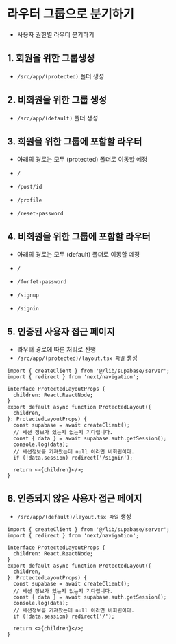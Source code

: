 # 라우터 그룹으로 분기하기

- 사용자 권한별 라우터 분기하기

## 1. 회원을 위한 그룹생성

- `/src/app/(protected)` 폴더 생성

## 2. 비회원을 위한 그룹 생성

- `/src/app/(default)` 폴더 생성

## 3. 회원을 위한 그룹에 포함할 라우터

- 아래의 경로는 모두 (protected) 폴더로 이동할 예정

- `/`
- `/post/id`
- `/profile`
- `/reset-password`

## 4. 비회원을 위한 그룹에 포함할 라우터

- 아래의 경로는 모두 (default) 폴더로 이동할 예정

- `/`
- `/forfet-password`
- `/signup`
- `/signin`

## 5. 인증된 사용자 접근 페이지

- 라우터 경로에 따른 처리로 진행
- `/src/app/(protected)/layout.tsx 파일` 생성

```tsx
import { createClient } from '@/lib/supabase/server';
import { redirect } from 'next/navigation';

interface ProtectedLayoutProps {
  children: React.ReactNode;
}
export default async function ProtectedLayout({
  children,
}: ProtectedLayoutProps) {
  const supabase = await createClient();
  // 세션 정보가 있는지 없는지 기다립니다.
  const { data } = await supabase.auth.getSession();
  console.log(data);
  // 세션정보를 가져왔는데 null 이라면 비회원이다.
  if (!data.session) redirect('/signin');

  return <>{children}</>;
}
```

## 6. 인증되지 않은 사용자 접근 페이지

- `/src/app/(default)/layout.tsx 파일` 생성

```tsx
import { createClient } from '@/lib/supabase/server';
import { redirect } from 'next/navigation';

interface ProtectedLayoutProps {
  children: React.ReactNode;
}
export default async function ProtectedLayout({
  children,
}: ProtectedLayoutProps) {
  const supabase = await createClient();
  // 세션 정보가 있는지 없는지 기다립니다.
  const { data } = await supabase.auth.getSession();
  console.log(data);
  // 세션정보를 가져왔는데 null 이라면 비회원이다.
  if (!data.session) redirect('/');

  return <>{children}</>;
}
```
